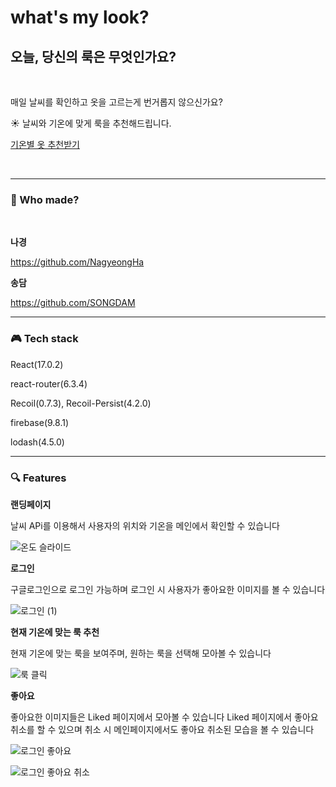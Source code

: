 # what's my look?

## 오늘, 당신의 룩은 무엇인가요?

<br>

매일 날씨를 확인하고 옷을 고르는게 번거롭지 않으신가요?


☀️ 날씨와 기온에 맞게 룩을 추천해드립니다.

[기온별 옷 추천받기](https://what-s-my-look.web.app)

<br>
<hr>

### 👀 Who made?

<br>

**나경**

https://github.com/NagyeongHa

**송담**

https://github.com/SONGDAM

***

### 🎮 Tech stack

React(17.0.2)

react-router(6.3.4)

Recoil(0.7.3),
Recoil-Persist(4.2.0)

firebase(9.8.1)

lodash(4.5.0)

***

### 🔍 Features



**랜딩페이지**

날씨 APi를 이용해서 사용자의 위치와 기온을 메인에서 확인할 수 있습니다

![온도 슬라이드](https://user-images.githubusercontent.com/90600892/177706199-d5ce9177-122e-4d98-8780-d292ea805f93.gif)

**로그인**

구글로그인으로 로그인 가능하며 로그인 시 사용자가 좋아요한 이미지를 볼 수 있습니다

![로그인 (1)](https://user-images.githubusercontent.com/90600892/177706911-2fc834b0-27b2-41a5-8a09-bf2540a9f1d7.gif)
 

**현재 기온에 맞는 룩 추천**

현재 기온에 맞는 룩을 보여주며, 원하는 룩을 선택해 모아볼 수 있습니다

![룩 클릭](https://user-images.githubusercontent.com/90600892/177704155-96a33c8a-e9ca-4c89-b4ae-6bb2d10bca30.gif)


**좋아요**

좋아요한 이미지들은 Liked 페이지에서 모아볼 수 있습니다 
Liked 페이지에서 좋아요 취소를 할 수 있으며 취소 시 메인페이지에서도 좋아요 취소된 모습을 볼 수 있습니다

![로그인 좋아요](https://user-images.githubusercontent.com/90600892/177708830-b59ebd05-af8d-45ae-8f67-7fb5d6882ef3.gif)

![로그인 좋아요 취소](https://user-images.githubusercontent.com/90600892/177704177-9d16141a-69d3-4bce-ac78-12ce12fa0161.gif)


